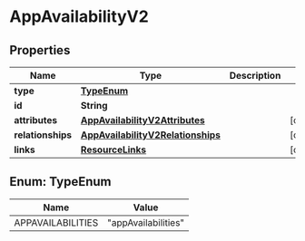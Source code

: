 

# AppAvailabilityV2


## Properties

| Name | Type | Description | Notes |
|------------ | ------------- | ------------- | -------------|
|**type** | [**TypeEnum**](#TypeEnum) |  |  |
|**id** | **String** |  |  |
|**attributes** | [**AppAvailabilityV2Attributes**](AppAvailabilityV2Attributes.md) |  |  [optional] |
|**relationships** | [**AppAvailabilityV2Relationships**](AppAvailabilityV2Relationships.md) |  |  [optional] |
|**links** | [**ResourceLinks**](ResourceLinks.md) |  |  [optional] |



## Enum: TypeEnum

| Name | Value |
|---- | -----|
| APPAVAILABILITIES | &quot;appAvailabilities&quot; |



